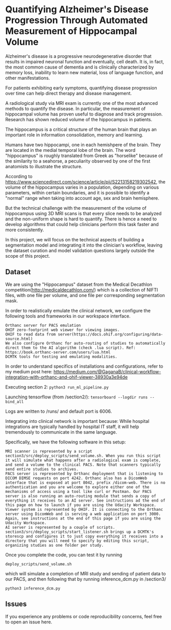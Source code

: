 # Quantifying Alzheimer's Disease Progression Through Automated Measurement of Hippocampal Volume

Alzheimer's disease is a progressive neurodegenerative disorder that results in impaired neuronal function and eventually, cell death. It is, in fact, the most common cause of dementia and is clinically characterized by memory loss, inability to learn new material, loss of language function, and other manifestations.

For patients exhibiting early symptoms, quantifying disease progression over time can help direct therapy and disease management.

A radiological study via MRI exam is currently one of the most advanced methods to quantify the disease. In particular, the measurement of hippocampal volume has proven useful to diagnose and track progression. Research has shown reduced volume of the hippocampus in patients.

The hippocampus is a critical structure of the human brain that plays an important role in information consolidation, memory and learning. 

Humans have two hippocampi, one in each hemishpere of the brain. They are located in the medial temporal lobe of the brain. The word "hippocampus" is roughly translated from Greek as "horselike" because of the similarity to a seahorse, a peculiarity observed by one of the first anatomists to illustrate the structure.

According to https://www.sciencedirect.com/science/article/pii/S2213158219302542, the volume of the hippocampus varies in a population, depending on various parameters, within certain boundaries, and it is possible to identify a "normal" range when taking into account age, sex and brain hemisphere.

But the technical challenge with the measurement of the volume of hippocampus using 3D MRI scans is that every slice needs to be analyzed and the non-uniform shape is hard to quantify. There is hence a need to develop algorithms that could help clinicians perform this task faster and more consistently.

In this project, we will focus on the technical aspects of building a segmentation model and integrating it into the clinician's workflow, leaving the dataset curation and model validation questions largely outside the scope of this project.

## Dataset

We are using the "Hippocampus" dataset from the Medical Decathlon competition(http://medicaldecathlon.com/) which is a collection of NIFTI files, with one file per volume, and one file per corresponding segmentation mask. 

In order to realistically emulate the clinical network, we configure the following tools and frameworks in our workspace interface. 

    Orthanc server for PACS emulation
    OHIF zero-footprint web viewer for viewing images. 
    OHIF to read data from server(https://docs.ohif.org/configuring/data-source.html)
    We also configure Orthanc for auto-routing of studies to automatically direct them to the AI algorithm (check .lua script). Ref: https://book.orthanc-server.com/users/lua.html
    DCMTK tools for testing and emulating modalities. 
  
In order to understand specifics of installations and configurations, refer to my medium post here: https://medium.com/@GaganaB/clinical-workflow-integration-with-orthanc-and-ohif-viewer-38930a3e94de

Executing section 2:
```python3 run_ml_pipeline.py```

Launching tensorflow (from /section2/):
```tensorboard --logdir runs --bind_all```

Logs are written to /runs/ and default port is 6006.

Integrating into clinical network is important because: While hospital integrations are typically handled by hospital IT staff, it will help tremendously to communicate in the same language.

Specifically, we have the following software in this setup:

    MRI scanner is represented by a script section3/src/deploy_scripts/send_volume.sh. When you run this script it will simulate what happens after a radiological exam is complete, and send a volume to the clinical PACS. Note that scanners typically send entire studies to archives.
    PACS server is represented by Orthanc deployment that is listening to DICOM DIMSE requests on port 4242. Orthanc also has a DicomWeb interface that is exposed at port 8042, prefix /dicom-web. There is no authentication and you are welcome to explore either one of the mechanisms of access using a tool like curl or Postman. Our PACS server is also running an auto-routing module that sends a copy of everything it receives to an AI server. See instructions ad the end of this page on how to launch if you are using the Udacity Workspace.
    Viewer system is represented by OHIF. It is connecting to the Orthanc server using DicomWeb and is serving a web application on port 3000. Again, see instructions at the end of this page if you are using the Udacity Workspace.
    AI server is represented by a couple of scripts. section3/src/deploy_scripts/start_listener.sh brings up a DCMTK's storescp and configures it to just copy everything it receives into a directory that you will need to specify by editing this script, organizing studies as one folder per study. 
    
Once you complete the code, you can test it by running

    deploy_scripts/send_volume.sh

which will simulate a completion of MRI study and sending of patient data to our PACS, and then following that by running inference_dcm.py in /section3/

```python3 inference_dcm.py``` 

## Issues
If you experience any problems or code reproducibility concerns, feel free to open an issue here. 





